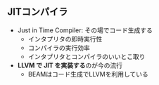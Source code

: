 ##  JITコンパイラ

* Just in Time Compiler: その場でコード生成する
  * インタプリタの即時実行性
  * コンパイラの実行効率
  * インタプリタとコンパイラのいいとこ取り
* **LLVM で JIT を実装する**のが今の流行
  * BEAMはコード生成でLLVMを利用している  